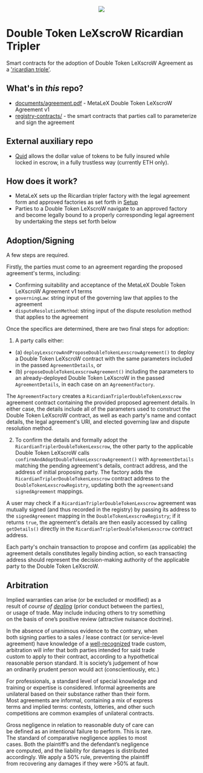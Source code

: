 <p align="center">
  <img src="https://pbs.twimg.com/media/GIZRzEIXcAADT9j.png"/>
</p>

# Double Token LeXscroW Ricardian Tripler

Smart contracts for the adoption of Double Token LeXscroW Agreement as a ['ricardian triple'](https://financialcryptography.com/mt/archives/001556.html). 

## What's in *this* repo?

- [documents/agreement.pdf](documents/agreement.pdf) - MetaLeX Double Token LeXscroW Agreement v1 
- [registry-contracts/](registry-contracts/) - the smart contracts that parties call to parameterize and sign the agreement 

## External auxiliary repo
- [Quid]() allows the dollar value of tokens to be fully insured while  
  locked in escrow, in a fully trustless way (currently ETH only). 

## How does it work?

- MetaLeX sets up the Ricardian tripler factory with the legal agreement form and approved factories as set forth in [Setup](https://github.com/MetaLex-Tech/RicardianTriplerDoubleTokenLeXscroW/tree/main/registry-contracts#setup)
- Parties to a Double Token LeXscroW navigate to an approved factory and become legally bound to a properly corresponding legal agreement by undertaking the steps set forth below

## Adoption/Signing

A few steps are required.

Firstly, the parties must come to an agreement regarding the proposed agreement's terms, including:
- Confirming suitability and acceptance of the MetaLeX Double Token LeXscroW Agreement v1 terms 
- `governingLaw`: string input of the governing law that applies to the agreement 
- `disputeResolutionMethod`: string input of the dispute resolution method that applies to the agreement


Once the specifics are determined, there are two final steps for adoption:

1.  A party calls either:
* (a) `deployLexscrowAndProposeDoubleTokenLexscrowAgreement()` to deploy a Double Token LeXscroW contract with the same parameters included in the passed `AgreementDetails`, or
* (b) `proposeDoubleTokenLexscrowAgreement()` including the parameters to an already-deployed Double Token LeXscroW in the passed `AgreementDetails`, in each case on an `AgreementFactory`.

  
The `AgreementFactory` creates a `RicardianTriplerDoubleTokenLexscrow` agreement contract containing the provided proposed agreement details. In either case, the details include all of the parameters used to construct the Double Token LeXscroW contract, as well as each party's name and contact details, the legal agreement's URI, and elected governing law and dispute resolution method.

2.  To confirm the details and formally adopt the `RicardianTriplerDoubleTokenLexscrow`, the other party to the applicable Double Token LeXscroW calls `confirmAndAdoptDoubleTokenLexscrowAgreement()` with `AgreementDetails` matching the pending agreement's details, contract address, and the address of initial proposing party. The factory adds the `RicardianTriplerDoubleTokenLexscrow` contract address to the `DoubleTokenLexscrowRegistry`, updating both the `agreements`and `signedAgreement` mappings.

A user may check if a `RicardianTriplerDoubleTokenLexscrow` agreement was mutually signed (and thus recorded in the registry) by passing its address to the `signedAgreement` mapping in the `DoubleTokenLexscrowRegistry`; if it returns `true`, the agreement's details are then easily accessed by calling `getDetails()` directly in the `RicardianTriplerDoubleTokenLexscrow` contract address.
  
Each party's onchain transaction to propose and confirm (as applicable) the agreement details constitutes legally binding action, so each transacting address should represent the decision-making authority of the applicable party to the Double Token LeXscroW.

## Arbitration

Implied warranties can arise (or be excluded or modified) as a  
result of *course of [dealing](https://metalex.substack.com/i/142402118/phase-deal-technology)*  (prior conduct between the parties),  
or usage of trade. May include inducing others to try something  
on the basis of one’s positive review (attractive nuisance doctrine).  

In the absence of unanimous evidence to the contrary,  when  
both signing parties to a sales / lease contract (or service-level  
agreement) have knowledge of a [well-recognized](https://x.com/lex_node/status/1831514207227101477) trade custom,  
arbitration will infer that both parties intended for said trade  
custom to apply to their contract, according to a hypothetical  
reasonable person standard. It is society’s judgement of how  
an ordinarily prudent person would act (conscientiously, etc.)

For professionals, a standard level of special knowledge and  
training or expertise is considered. Informal agreements are   
unilateral based on their substance rather  than their form.  
Most agreements are informal, containing a mix of express  
terms and implied terms: contests, lotteries, and other such   
competitions are common examples of unilateral contracts.

Gross negligence in relation to reasonable duty of care can  
be defined as an intentional failure to perform. This is rare.  
The standard of comparative negligence applies to most  
cases. Both the plaintiff’s and the defendant’s negligence  
are computed, and the liability for damages is distributed  
accordingly. We apply a 50% rule, preventing the plaintiff  
from recovering any damages if they were >50% at fault.

